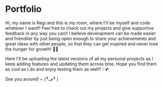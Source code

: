 # Portfolio
Hi, my name is Regi and this is my room, where I'll be myself and code whatever I want!! Feel free to check out my projects and give supportive feedback in any way you can!! I believe development can be made easier and friendlier by just being open enough to share your achievements and great ideas with other people, so that they can get inspired and never lose the hunger for growth! 🌱🍄

Here I'll be uploading the latest versions of all my personal proyects as I keep adding features and updating them across time. Hope you find them as cool as I do and enjoy testing them as well!! ✨💕

See you around! ~ (╹ڡ╹ )
